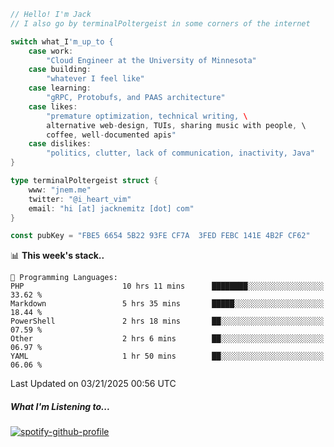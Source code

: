```go
// Hello! I'm Jack
// I also go by terminalPoltergeist in some corners of the internet

switch what_I'm_up_to {
    case work:
        "Cloud Engineer at the University of Minnesota"
    case building:
        "whatever I feel like"
    case learning:
        "gRPC, Protobufs, and PAAS architecture"
    case likes:
        "premature optimization, technical writing, \
        alternative web-design, TUIs, sharing music with people, \
        coffee, well-documented apis"
    case dislikes:
        "politics, clutter, lack of communication, inactivity, Java"
}

type terminalPoltergeist struct {
    www: "jnem.me"
    twitter: "@i_heart_vim"
    email: "hi [at] jacknemitz [dot] com"
}

const pubKey = "FBE5 6654 5B22 93FE CF7A  3FED FEBC 141E 4B2F CF62"
```

<!--START_SECTION:waka-->
📊 **This week's stack..** 

```text
💬 Programming Languages: 
PHP                      10 hrs 11 mins      ████████░░░░░░░░░░░░░░░░░   33.62 % 
Markdown                 5 hrs 35 mins       █████░░░░░░░░░░░░░░░░░░░░   18.44 % 
PowerShell               2 hrs 18 mins       ██░░░░░░░░░░░░░░░░░░░░░░░   07.59 % 
Other                    2 hrs 6 mins        ██░░░░░░░░░░░░░░░░░░░░░░░   06.97 % 
YAML                     1 hr 50 mins        ██░░░░░░░░░░░░░░░░░░░░░░░   06.06 % 
```


 Last Updated on 03/21/2025 00:56 UTC
<!--END_SECTION:waka-->

##### What I'm Listening to...

[![spotify-github-profile](https://jnem.me/listening-item?maxAge=2592000)](https://jnem.me/listening)
